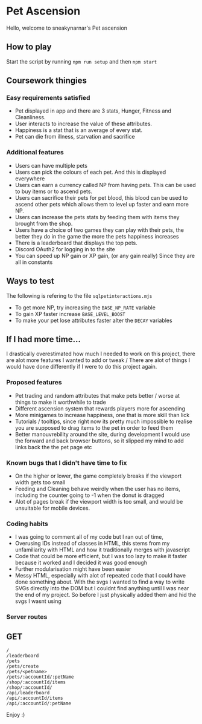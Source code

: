 
# Pet Ascension #

Hello, welcome to sneakynarnar's Pet ascension


## How to play ##

Start the script by running `npm run setup` and then `npm start`
## Coursework thingies ##

### Easy requirements satisfied ###
- Pet displayed in app and there are 3 stats, Hunger, Fitness and Cleanliness.
- User interacts to increase the value of these attributes.
- Happiness is a stat that is an average of every stat.
- Pet can die from illness, starvation and sacrifice

### Additional features ###
- Users can have multiple pets
- Users can pick the colours of each pet. And this is displayed everywhere
- Users can earn a currency called NP from having pets. This can be used to buy items or to ascend pets.
- Users can sacrifice their pets for pet blood, this blood can be used to ascend other pets which allows them to level up faster and earn more NP.
- Users can increase the pets stats by feeding them with items they brought from the shop.
- Users have a choice of two games they can play with their pets, the better they do in the game the more the pets happiness increases
- There is a leaderboard that displays the top pets.
- Discord OAuth2 for logging in to the site
- You can speed up NP gain or XP gain, (or any gain really) Since they are all in constants



## Ways to test ##
The following is refering to the file `sqlpetinteractions.mjs`
- To get more NP, try increasing the `BASE_NP_RATE` variable
- To gain XP faster increase `BASE_LEVEL_BOOST`
- To make your pet lose attributes faster alter the `DECAY` variables

## If I had more time... ## 
I drastically overestimated how much I needed to work on this project, there are alot more features I wanted to add or tweak / There are alot of things I would have done differently if I were to do this project again.
### Proposed features ###
- Pet trading and random attributes that make pets better / worse at things to make it worthwhile to trade
- Different ascension system that rewards players more for ascending
- More minigames to increase happiness, one that is more skill than lick
- Tutorials / tooltips, since right now its pretty much impossible to realise you are supposed to drag items to the pet in order to feed them
- Better manouvrebility around the site, during development I would use the forward and back browser buttons, so it slipped my mind to add links back the the pet page etc

### Known bugs that I didn't have time to fix ###

- On the higher or lower, the game completely breaks if the viewport width gets too small
- Feeding and Cleaning behave weirdly when the user has no items, including the counter going to -1 when the donut is dragged
- Alot of pages break if the viewport width is too small, and would be unsuitable for mobile devices.

### Coding habits ###

- I was going to comment all of my code but I ran out of time,
- Overusing IDs instead of classes in HTML, this stems from my unfamiliarity with HTML and how it traditionally merges with javascript
- Code that could be more efficient, but I was too lazy to make it faster because it worked and I decided it was good enough
- Further modularisation might have been easier
- Messy HTML, especially with alot of repeated code that I could have done something about. With the svgs I wanted to find a way to write SVGs directly into the DOM but I couldnt find anything until I was near the end of my project. So before I just physically added them and hid the svgs I wasnt using



### Server routes ###
## GET ##
```
/
/leaderboard
/pets
/pets/create
/pets/<petname>
/pets/:accountId/:petName
/shop/:accountId/items
/shop/:accountId/
/api/leaderboard
/api/:accountId/items
/api/:accountId/:petName

```

Enjoy :)
